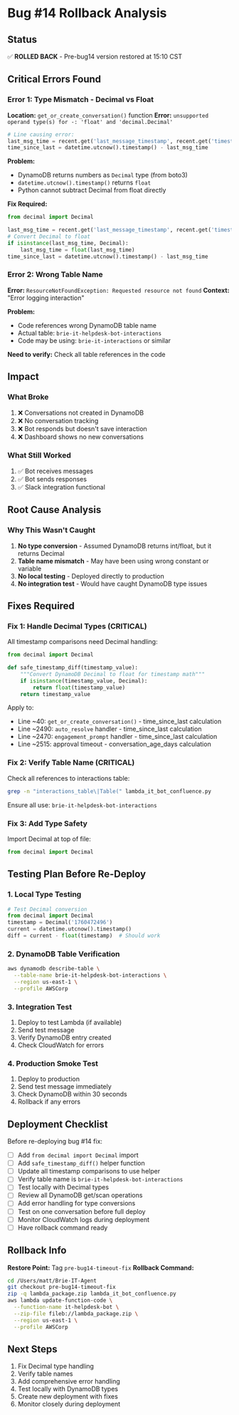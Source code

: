 # Bug #14 Rollback Analysis

## Status
✅ **ROLLED BACK** - Pre-bug14 version restored at 15:10 CST

## Critical Errors Found

### Error 1: Type Mismatch - Decimal vs Float
**Location:** `get_or_create_conversation()` function
**Error:** `unsupported operand type(s) for -: 'float' and 'decimal.Decimal'`

```python
# Line causing error:
last_msg_time = recent.get('last_message_timestamp', recent.get('timestamp', 0))
time_since_last = datetime.utcnow().timestamp() - last_msg_time
```

**Problem:**
- DynamoDB returns numbers as `Decimal` type (from boto3)
- `datetime.utcnow().timestamp()` returns `float`
- Python cannot subtract Decimal from float directly

**Fix Required:**
```python
from decimal import Decimal

last_msg_time = recent.get('last_message_timestamp', recent.get('timestamp', 0))
# Convert Decimal to float
if isinstance(last_msg_time, Decimal):
    last_msg_time = float(last_msg_time)
time_since_last = datetime.utcnow().timestamp() - last_msg_time
```

### Error 2: Wrong Table Name
**Error:** `ResourceNotFoundException: Requested resource not found`
**Context:** "Error logging interaction"

**Problem:**
- Code references wrong DynamoDB table name
- Actual table: `brie-it-helpdesk-bot-interactions`
- Code may be using: `brie-it-interactions` or similar

**Need to verify:** Check all table references in the code

## Impact

### What Broke
1. ❌ Conversations not created in DynamoDB
2. ❌ No conversation tracking
3. ❌ Bot responds but doesn't save interaction
4. ❌ Dashboard shows no new conversations

### What Still Worked
1. ✅ Bot receives messages
2. ✅ Bot sends responses
3. ✅ Slack integration functional

## Root Cause Analysis

### Why This Wasn't Caught
1. **No type conversion** - Assumed DynamoDB returns int/float, but it returns Decimal
2. **Table name mismatch** - May have been using wrong constant or variable
3. **No local testing** - Deployed directly to production
4. **No integration test** - Would have caught DynamoDB type issues

## Fixes Required

### Fix 1: Handle Decimal Types (CRITICAL)
All timestamp comparisons need Decimal handling:

```python
from decimal import Decimal

def safe_timestamp_diff(timestamp_value):
    """Convert DynamoDB Decimal to float for timestamp math"""
    if isinstance(timestamp_value, Decimal):
        return float(timestamp_value)
    return timestamp_value
```

Apply to:
- Line ~40: `get_or_create_conversation()` - time_since_last calculation
- Line ~2490: `auto_resolve` handler - time_since_last calculation  
- Line ~2470: `engagement_prompt` handler - time_since_last calculation
- Line ~2515: approval timeout - conversation_age_days calculation

### Fix 2: Verify Table Name (CRITICAL)
Check all references to interactions table:

```bash
grep -n "interactions_table\|Table(" lambda_it_bot_confluence.py
```

Ensure all use: `brie-it-helpdesk-bot-interactions`

### Fix 3: Add Type Safety
Import Decimal at top of file:
```python
from decimal import Decimal
```

## Testing Plan Before Re-Deploy

### 1. Local Type Testing
```python
# Test Decimal conversion
from decimal import Decimal
timestamp = Decimal('1760472496')
current = datetime.utcnow().timestamp()
diff = current - float(timestamp)  # Should work
```

### 2. DynamoDB Table Verification
```bash
aws dynamodb describe-table \
  --table-name brie-it-helpdesk-bot-interactions \
  --region us-east-1 \
  --profile AWSCorp
```

### 3. Integration Test
1. Deploy to test Lambda (if available)
2. Send test message
3. Verify DynamoDB entry created
4. Check CloudWatch for errors

### 4. Production Smoke Test
1. Deploy to production
2. Send test message immediately
3. Check DynamoDB within 30 seconds
4. Rollback if any errors

## Deployment Checklist

Before re-deploying bug #14 fix:

- [ ] Add `from decimal import Decimal` import
- [ ] Add `safe_timestamp_diff()` helper function
- [ ] Update all timestamp comparisons to use helper
- [ ] Verify table name is `brie-it-helpdesk-bot-interactions`
- [ ] Test locally with Decimal types
- [ ] Review all DynamoDB get/scan operations
- [ ] Add error handling for type conversions
- [ ] Test on one conversation before full deploy
- [ ] Monitor CloudWatch logs during deployment
- [ ] Have rollback command ready

## Rollback Info

**Restore Point:** Tag `pre-bug14-timeout-fix`
**Rollback Command:**
```bash
cd /Users/matt/Brie-IT-Agent
git checkout pre-bug14-timeout-fix
zip -q lambda_package.zip lambda_it_bot_confluence.py
aws lambda update-function-code \
  --function-name it-helpdesk-bot \
  --zip-file fileb://lambda_package.zip \
  --region us-east-1 \
  --profile AWSCorp
```

## Next Steps

1. Fix Decimal type handling
2. Verify table names
3. Add comprehensive error handling
4. Test locally with DynamoDB types
5. Create new deployment with fixes
6. Monitor closely during deployment

